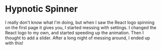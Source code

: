 # Hypnotic Spinner

I really don't know what I'm doing, but when I saw the React logo spinning on the first page it gives you, I started messing with settings.  I changed the React logo to my own, and started speeding up the animation.  Then I thought to add a slider.  After a long night of messing around, I ended up with this!

